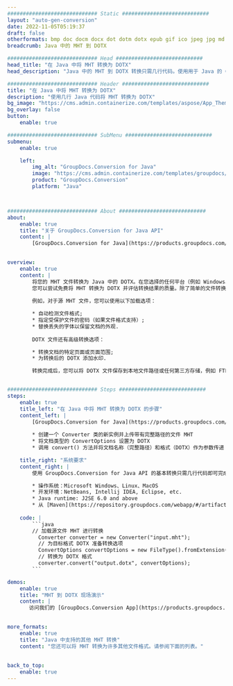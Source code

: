```yaml
---
############################# Static ############################
layout: "auto-gen-conversion"
date: 2022-11-05T05:19:37
draft: false
otherformats: bmp doc docm docx dot dotm dotx epub gif ico jpeg jpg md odt ott pdf png psd rtf tex tif tiff txt xps
breadcrumb: Java 中的 MHT 到 DOTX

############################# Head ############################
head_title: "在 Java 中将 MHT 转换为 DOTX"
head_description: "Java 中的 MHT 到 DOTX 转换只需几行代码。使用用于 Java 的 GroupDocs 文档转换 API 转换 160 多种文件格式"

############################# Header ############################
title: "在 Java 中将 MHT 转换为 DOTX"
description: "使用几行 Java 代码将 MHT 转换为 DOTX"
bg_image: "https://cms.admin.containerize.com/templates/aspose/App_Themes/V3/images/bg/header1.png"
bg_overlay: false
button:
    enable: true

############################# SubMenu ############################
submenu:
    enable: true

    left:
        img_alt: "GroupDocs.Conversion for Java"
        image: "https://cms.admin.containerize.com/templates/groupdocs/images/product-logos/90x90-noborder/groupdocs-conversion-java.png"
        product: "GroupDocs.Conversion"
        platform: "Java"



############################# About ############################
about:
    enable: true
    title: "关于 GroupDocs.Conversion for Java API"
    content: |
        [GroupDocs.Conversion for Java](https://products.groupdocs.com/conversion/java/) 是一种高级文件格式转换 API，用于在 Microsoft Office、OpenDocument、PDF、HTML、电子邮件、CAD 等流行图像和文档格式之间进行转换。只需几行代码即可完成更多工作。本机 API 会自动检测原始文档的格式，并提供许多选项来自定义转换后的文档。除了从文档中提取信息的功能外，它还默认支持将转换结果缓存到本地磁盘。但是，任何类型的缓存存储都可以通过实施适当的接口来支持 - Amazon S3、Dropbox、Google Drive、Windows Azure、Reddis 或任何其他接口。
    

overview:
    enable: true
    content: |
        将您的 MHT 文件转换为 Java 中的 DOTX。在您选择的任何平台（例如 Windows、Linux、macOS）上，只需几行 Java 代码。
        您可以尝试免费将 MHT 转换为 DOTX 并评估转换结果的质量。除了简单的文件转换脚本外，您还可以尝试更复杂的选项来加载 MHT 源文件并存储 DOTX 输出。 
        
        例如，对于源 MHT 文件，您可以使用以下加载选项：

        * 自动检测文件格式;
        * 指定受保护文件的密码（如果文件格式支持）;
        * 替换丢失的字体以保留文档的外观.
        
        DOTX 文件还有高级转换选项：

        * 转换文档的特定页面或页面范围;
        * 为转换后的 DOTX 添加水印.

        转换完成后，您可以将 DOTX 文件保存到本地文件路径或任何第三方存储，例如 FTP、Amazon S3、Google Drive、Dropbox 等。请注意 - 转换 MHT到 DOTX，您不需要安装任何额外的软件，例如 MS Office、Open Office、Adobe Acrobat Reader 等。


############################# Steps ############################
steps:
    enable: true
    title_left: "在 Java 中将 MHT 转换为 DOTX 的步骤"
    content_left: |
        [GroupDocs.Conversion for Java](https://products.groupdocs.com/conversion/java/) 允许开发人员使用几行代码轻松地将 MHT 文件转换为 DOTX。
        
        * 创建一个 Converter 类的新实例并上传带有完整路径的文件 MHT
        * 将文档类型的 ConvertOptions 设置为 DOTX
        * 调用 convert() 方法并将文档名称（完整路径）和格式（DOTX）作为参数传递

    title_right: "系统要求"
    content_right: |
        使用 GroupDocs.Conversion for Java API 的基本转换只需几行代码即可完成。所有主要平台和操作系统都支持我们的 API。在执行以下代码之前，请确保您的系统上安装了以下先决条件。

        * 操作系统：Microsoft Windows、Linux、MacOS
        * 开发环境：NetBeans, Intellij IDEA, Eclipse, etc.
        * Java runtime: J2SE 6.0 and above
        * 从 [Maven](https://repository.groupdocs.com/webapp/#/artifacts/browse/tree/General/repo/com/groupdocs/groupdocs-conversion) 获取最新的 GroupDocs.Conversion for Java
         
    code: |
        ```java    
        // 加载源文件 MHT 进行转换
          Converter converter = new Converter("input.mht");
          // 为目标格式 DOTX 准备转换选项
          ConvertOptions convertOptions = new FileType().fromExtension("dotx").getConvertOptions();
          // 转换为 DOTX 格式
          converter.convert("output.dotx", convertOptions);
        ```

demos:
    enable: true
    title: "MHT 到 DOTX 现场演示"
    content: |
       访问我们的 [GroupDocs.Conversion App](https://products.groupdocs.app/conversion/family) 网站并立即尝试 MHT 到 DOTX 转换。免费演示具有以下好处
          

more_formats:
    enable: true
    title: "Java 中支持的其他 MHT 转换"
    content: "您还可以将 MHT 转换为许多其他文件格式。请参阅下面的列表。"
       
       
back_to_top:
    enable: true
---
```


